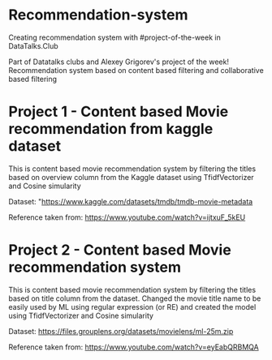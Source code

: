 # Recommendation-system
Creating recommendation system with #project-of-the-week in DataTalks.Club

Part of Datatalks clubs and Alexey Grigorev's project of the week!
Recommendation system based on content based filtering and collaborative based filtering

# Project 1 - Content based Movie recommendation from kaggle dataset
This is content based movie recommendation system by filtering the titles based on overview column from the Kaggle dataset using TfidfVectorizer and Cosine simularity

Dataset: "https://www.kaggle.com/datasets/tmdb/tmdb-movie-metadata

Reference taken from: https://www.youtube.com/watch?v=ijtxuF_5kEU
# Project 2 - Content based Movie recommendation system
This is content based movie recommendation system by filtering the titles based on title column from the dataset.
Changed the movie title name to be easily used by ML using regular expression (or RE) and created the model using TfidfVectorizer and Cosine simularity

Dataset: https://files.grouplens.org/datasets/movielens/ml-25m.zip

Reference taken from: https://www.youtube.com/watch?v=eyEabQRBMQA
